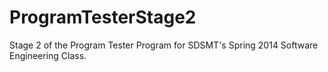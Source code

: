 ProgramTesterStage2
===================

Stage 2 of the Program Tester Program for SDSMT's Spring 2014 Software Engineering Class.
